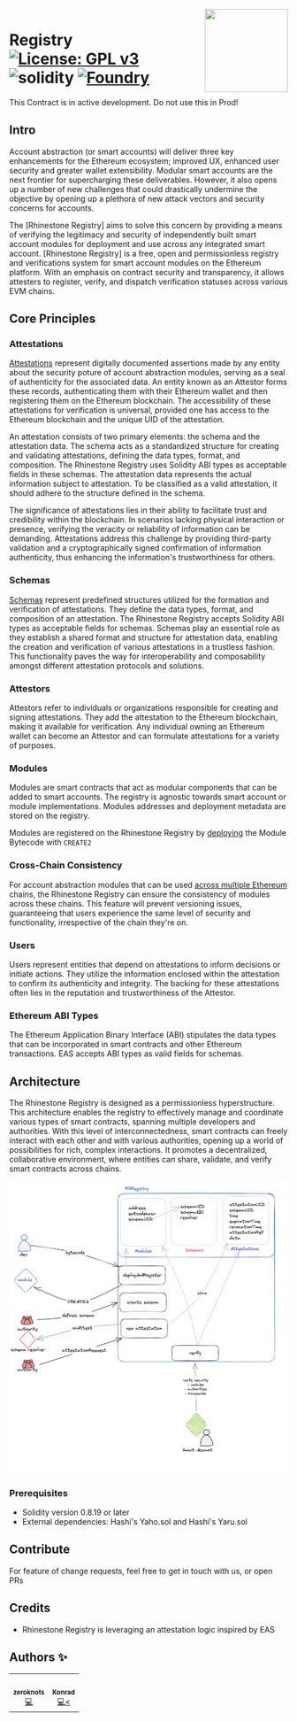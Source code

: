 <img align="right" width="150" height="150" top="100" src="https://docs-9d8fk274h-rhinestone.vercel.app/_next/image?url=%2F_next%2Fstatic%2Fmedia%2Frhinestone.d2796f13.png&w=2048&q=75">

# Registry  [![License: GPL v3](https://img.shields.io/badge/License-GPLv3-blue.svg)](https://www.gnu.org/licenses/gpl-3.0) ![solidity](https://img.shields.io/badge/solidity-^0.8.19-lightgrey) [![Foundry][foundry-badge]][foundry]
[foundry]: https://getfoundry.sh
[foundry-badge]: https://img.shields.io/badge/Built%20with-Foundry-FFDB1C.svg

This Contract is in active development. Do not use this in Prod!

## Intro

Account abstraction (or smart accounts) will deliver three key enhancements for the Ethereum ecosystem; 
improved UX, enhanced user security and greater wallet extensibility. Modular smart accounts are the next 
frontier for supercharging these deliverables. However, it also opens up a number of new challenges that 
could drastically undermine the objective by opening up a plethora of new attack vectors and security concerns for accounts. 


The [Rhinestone Registry] aims to solve this concern by providing a means of verifying the legitimacy and 
security of independently built smart account modules for deployment and use across any integrated 
smart account. [Rhinestone Registry] is a free, open and permissionless registry and verifications 
system for smart account modules on the Ethereum platform. With an emphasis on contract security and 
transparency, it allows attesters to register, verify, and dispatch verification statuses across 
various EVM chains.


## Core Principles
### Attestations
[Attestations](./docs/Attestation.md) represent digitally documented assertions made by any entity 
about the security poture of account abstraction modules, 
serving as a seal of authenticity for the associated data. An entity known as an 
Attestor forms these records, authenticating them with their Ethereum wallet 
and then registering them on the Ethereum blockchain. The accessibility of 
these attestations for verification is universal, provided one has access 
to the Ethereum blockchain and the unique UID of the attestation.

An attestation consists of two primary elements: the schema and the 
attestation data. The schema acts as a standardized structure for 
creating and validating attestations, defining the data types, 
format, and composition. The Rhinestone Registry uses Solidity 
ABI types as acceptable fields in these schemas. The attestation 
data represents the actual information subject to attestation. 
To be classified as a valid attestation, it should adhere to the 
structure defined in the schema.

The significance of attestations lies in their ability to 
facilitate trust and credibility within the blockchain. In 
scenarios lacking physical interaction or presence, verifying 
the veracity or reliability of information can be demanding. 
Attestations address this challenge by providing third-party 
validation and a cryptographically signed confirmation of 
information authenticity, thus enhancing the information's 
trustworthiness for others.

### Schemas
[Schemas](./docs/Schema.md) represent predefined structures utilized for the formation and 
verification of attestations. They define the data types, format, and 
composition of an attestation. The Rhinestone Registry accepts Solidity 
ABI types as acceptable fields for schemas. Schemas play an essential 
role as they establish a shared format and structure for attestation 
data, enabling the creation and verification of various attestations 
in a trustless fashion. This functionality paves the way for 
interoperability and composability amongst different attestation protocols and solutions.

### Attestors
Attestors refer to individuals or organizations responsible for 
creating and signing attestations. They add the attestation to the 
Ethereum blockchain, making it available for verification. Any 
individual owning an Ethereum wallet can become an Attestor and 
can formulate attestations for a variety of purposes.

### Modules
Modules are smart contracts that act as modular components that can be added to smart accounts. 
The registry is agnostic towards smart account or module implementations. Modules addresses and 
deployment metadata are stored on the registry.

Modules are registered on the Rhinestone Registry by [deploying](./docs/ModulesRegistration.md) the Module Bytecode with `CREATE2`


### Cross-Chain Consistency
For account abstraction modules that can be used [across multiple Ethereum](./docs/L2Propagation.md) chains,
the Rhinestone Registry can ensure the consistency of modules across these chains. 
This feature will prevent versioning issues, guaranteeing that users experience the same level of security and functionality, 
irrespective of the chain they're on.

### Users
Users represent entities that depend on attestations to inform 
decisions or initiate actions. They utilize the information enclosed 
within the attestation to confirm its authenticity and integrity. The 
backing for these attestations often lies in the reputation and 
trustworthiness of the Attestor.

### Ethereum ABI Types
The Ethereum Application Binary Interface (ABI) stipulates the data 
types that can be incorporated in smart contracts and other Ethereum transactions. 
EAS accepts ABI types as valid fields for schemas.

## Architecture

The Rhinestone Registry is designed as a permissionless hyperstructure. 
This architecture enables the registry to effectively manage and coordinate various types of smart contracts, 
spanning multiple developers and authorities. With this level of interconnectedness, smart contracts can freely interact with each other and with 
various authorities, opening up a world of possibilities for rich, complex interactions. It promotes a decentralized, collaborative environment, 
where entities can share, validate, and verify smart contracts across chains.


![Architecture](./public/docs/architecture.png)



### Prerequisites
- Solidity version 0.8.19 or later
- External dependencies: Hashi's Yaho.sol and Hashi's Yaru.sol


## Contribute
For feature of change requests, feel free to get in touch with us, or open PRs

## Credits
- Rhinestone Registry is leveraging an attestation logic inspired by EAS

## Authors ✨

<!-- ALL-CONTRIBUTORS-LIST:START - Do not remove or modify this section -->
<!-- prettier-ignore-start -->
<!-- markdownlint-disable -->
<table>
  <tr>
    <td align="center"><a href="http://twitter.com/zeroknotsETH/"><img src="https://pbs.twimg.com/profile_images/1639062011387715590/bNmZ5Gpf_400x400.jpg" width="100px;" alt=""/><br /><sub><b>zeroknots</b></sub></a><br /><a href="https://github.com/rhinestonewtf/registry/commits?author=zeroknots" title="Code">💻</a></td>
    <td align="center"><a href="https://twitter.com/abstractooor"><img src="https://pbs.twimg.com/profile_images/1563803892231675905/9heafdY__400x400.jpg" width="100px;" alt=""/><br /><sub><b>Konrad</b></sub></a><br /><a href="https://github.com/rhinestonewtf/registry/commits?author=kopy-kat" title="Code">💻<</a> </td>
    
  </tr>
</table>
